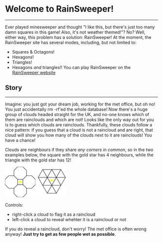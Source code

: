 # Welcome to RainSweeper!
---
Ever played minesweeper and thought "I like this, but there's just too many damn squares in this game! Also, it's not weather themed!"? No? Well, either way, this problem has a solution: RainSweeper!
At the moment, the RainSweeper site has several modes, including, but not limited to:
- Squares & Octagons!
- Hexagons!
- Triangles!
- Hexagons *and* triangles!!
You can play RainSweeper on the [RainSweeper website](https://sixteenthousand.github.io/RainSweeper/)


## Story
---
Imagine: you just got your dream job, working for the met office, but oh no! You just accidentally rm -rf'ed the whole database! Now there's a huge group of clouds headed straight for the UK, and no-one knows which of them are rainclouds and which are not!
Looks like the only way out for you is to guess which clouds are rainclouds. Thankfully, these clouds follow a nice pattern: if you guess that a cloud is not a raincloud and are right, that cloud will show you how many of the clouds next to it are rainclouds! You have a chance!

Clouds are neighbours if they share *any corners in common*, so in the two examples below, the square with the gold star has 4 neighbours, while the triangle with the gold star has 12!

<img alt="Square & 4 octagons" src="./assets/SqOctExample.svg" height="100"/> <img alt="Triangles" src="./assets/TriangleExample.svg" height="100"/>


Controls:
- right-click a cloud to flag it as a raincloud
- left-click a cloud to reveal whehter it is a raincloud or not

If you do reveal a raincloud, don't worry! The met office is often wrong
anyway! **Just try to get as few people wet as possible**.
